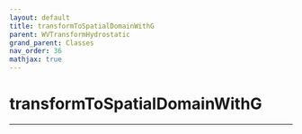 ```yaml
---
layout: default
title: transformToSpatialDomainWithG
parent: WVTransformHydrostatic
grand_parent: Classes
nav_order: 36
mathjax: true
---
```


#  transformToSpatialDomainWithG




---

